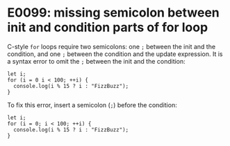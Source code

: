 # E0099: missing semicolon between init and condition parts of for loop

C-style `for` loops require two semicolons: one `;` between the init and the
condition, and one `;` between the condition and the update expression. It is a
syntax error to omit the `;` between the init and the condition:

    let i;
    for (i = 0 i < 100; ++i) {
      console.log(i % 15 ? i : "FizzBuzz");
    }

To fix this error, insert a semicolon (`;`) before the condition:

    let i;
    for (i = 0; i < 100; ++i) {
      console.log(i % 15 ? i : "FizzBuzz");
    }
